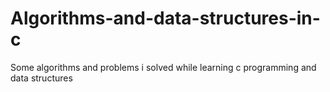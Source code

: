 # Algorithms-and-data-structures-in-c
Some algorithms and problems i solved while learning c programming and data structures 

